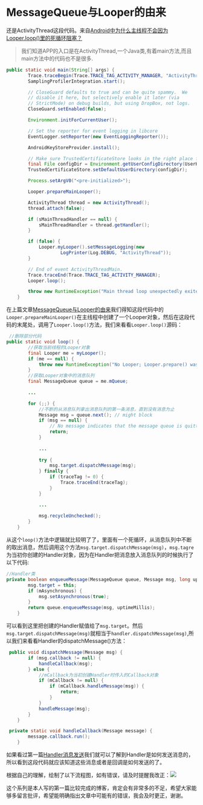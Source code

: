 # MessageQueue与Looper的由来

还是ActivityThread这段代码。来自[Android中为什么主线程不会因为Looper.loop()里的死循环阻塞？](http://www.jianshu.com/p/72c44d567640)

> 我们知道APP的入口是在ActivityThread,一个Java类,有着main方法,而且main方法中的代码也不是很多.

```java
public static void main(String[] args) {
        Trace.traceBegin(Trace.TRACE_TAG_ACTIVITY_MANAGER, "ActivityThreadMain");
        SamplingProfilerIntegration.start();

        // CloseGuard defaults to true and can be quite spammy.  We
        // disable it here, but selectively enable it later (via
        // StrictMode) on debug builds, but using DropBox, not logs.
        CloseGuard.setEnabled(false);

        Environment.initForCurrentUser();

        // Set the reporter for event logging in libcore
        EventLogger.setReporter(new EventLoggingReporter());

        AndroidKeyStoreProvider.install();

        // Make sure TrustedCertificateStore looks in the right place for CA certificates
        final File configDir = Environment.getUserConfigDirectory(UserHandle.myUserId());
        TrustedCertificateStore.setDefaultUserDirectory(configDir);

        Process.setArgV0("<pre-initialized>");

        Looper.prepareMainLooper();

        ActivityThread thread = new ActivityThread();
        thread.attach(false);

        if (sMainThreadHandler == null) {
            sMainThreadHandler = thread.getHandler();
        }

        if (false) {
            Looper.myLooper().setMessageLogging(new
                    LogPrinter(Log.DEBUG, "ActivityThread"));
        }

        // End of event ActivityThreadMain.
        Trace.traceEnd(Trace.TRACE_TAG_ACTIVITY_MANAGER);
        Looper.loop();

        throw new RuntimeException("Main thread loop unexpectedly exited");
    }
```

在上篇文章[MessageQueue与Looper的由来](https://github.com/leibown/Study-Notes/blob/master/Android/%E4%B8%80%E5%AE%9A%E6%90%9E%E6%87%82Handler%E6%B6%88%E6%81%AF%E5%A4%84%E7%90%86%E6%9C%BA%E5%88%B6%E7%B3%BB%E5%88%97/%E4%B8%80%E5%AE%9A%E6%90%9E%E6%87%82Handler%E6%B6%88%E6%81%AF%E5%A4%84%E7%90%86%E6%9C%BA%E5%88%B6%E7%B3%BB%E5%88%97%E4%B9%8B%E3%80%8C03.MessageQueue%E4%B8%8ELooper%E7%9A%84%E7%94%B1%E6%9D%A5%E3%80%8D%20.md)我们得知这段代码中的`Looper.prepareMainLooper()`在主线程中创建了一个Looper对象，然后在这段代码的末尾处，调用了`Looper.loop()`方法，我们来看看`Looper.loop()`源码：

```java
 //删除部分代码
public static void loop() {
  		//获取当前线程的Looper对象
        final Looper me = myLooper();
        if (me == null) {
            throw new RuntimeException("No Looper; Looper.prepare() wasn't called on this thread.");
        }
  		//获取Looper对象中的消息队列
        final MessageQueue queue = me.mQueue;
		
   		...

        for (;;) {
          	//不断的从消息队列拿出消息队列的第一条消息，直到没有消息为止
            Message msg = queue.next(); // might block
            if (msg == null) {
                // No message indicates that the message queue is quitting.
                return;
            }
	
          	...
          
            try {
                msg.target.dispatchMessage(msg);
            } finally {
                if (traceTag != 0) {
                    Trace.traceEnd(traceTag);
                }
            }

          	...
          
            msg.recycleUnchecked();
        }
    }
```

从这个`loop()`方法中逻辑就比较明了了，里面有一个死循环，从消息队列中不断的取出消息，然后调用这个方法`msg.target.dispatchMessage(msg)`，`msg.tagre`为当初你创建的Handler对象，因为在Handler把消息放入消息队列的时候执行了以下代码:

```java
//Handler类
private boolean enqueueMessage(MessageQueue queue, Message msg, long uptimeMillis) {
        msg.target = this;
        if (mAsynchronous) {
            msg.setAsynchronous(true);
        }
        return queue.enqueueMessage(msg, uptimeMillis);
    }
```

可以看到这里把创建的Handler赋值给了`msg.target`。然后`msg.target.dispatchMessage(msg)`就相当于`handler.dispatchMessage(msg)`,所以我们来看看Handler的dispatchMessage()方法：

```java
 public void dispatchMessage(Message msg) {
        if (msg.callback != null) {
            handleCallback(msg);
        } else {
          	//mCallback为当初创建Handler时传入的Callback对象
            if (mCallback != null) {
                if (mCallback.handleMessage(msg)) {
                    return;
                }
            }
            handleMessage(msg);
        }
    }

 private static void handleCallback(Message message) {
        message.callback.run();
    }
```

如果看过第一篇[Handler消息发送](https://github.com/leibown/Study-Notes/blob/master/Android/%E4%B8%80%E5%AE%9A%E6%90%9E%E6%87%82Handler%E6%B6%88%E6%81%AF%E5%A4%84%E7%90%86%E6%9C%BA%E5%88%B6%E7%B3%BB%E5%88%97/%E4%B8%80%E5%AE%9A%E6%90%9E%E6%87%82Handler%E6%B6%88%E6%81%AF%E5%A4%84%E7%90%86%E6%9C%BA%E5%88%B6%E7%B3%BB%E5%88%97%E4%B9%8B%E3%80%8C01.Handler%E6%B6%88%E6%81%AF%E5%8F%91%E9%80%81%E3%80%8D.md)我们就可以了解到Handler是如何发送消息的，所以看到这段代码就应该知道这些消息或者是回调是如何发送的了。

根据自己的理解，绘制了以下流程图，如有错误，请及时提醒我改正：![](https://docs.google.com/drawings/d/1ECMjUaIEk7DLrsMm4YpgxIgoIGIS48TvP3QDHMeQLzQ/pub?w=1739&h=1085)

这个系列是本人写的第一篇比较完成的博客，肯定会有非常多的不足，希望大家能够多留言批评，希望能明确指出文章中可能有的错误，我会及时更正，谢谢。